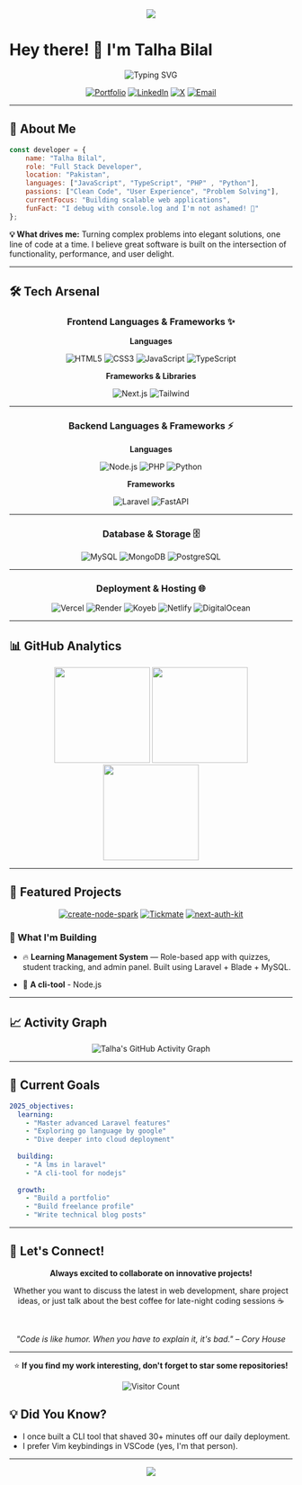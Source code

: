 <div align="center">
  <img src="https://capsule-render.vercel.app/api?type=waving&color=0:EEFF00,100:a82da8&height=200&section=header&text=Full%20Stack%20Developer&fontSize=80&fontAlignY=35&animation=twinkling&fontColor=ffffff"/>
</div>

# Hey there! 👋 I'm Talha Bilal

<div align="center">
  
  ![Typing SVG](https://readme-typing-svg.herokuapp.com?font=Fira+Code&weight=600&size=28&pause=1000&color=00D8FF&center=true&vCenter=true&width=600&lines=Full+Stack+Developer;Problem+Solver;Code+Enthusiast;Always+Learning+%F0%9F%9A%80)
  
  [![Portfolio](https://img.shields.io/badge/Portfolio-FF5722?style=for-the-badge&logo=todoist&logoColor=white)](https://talhabilal.dev)
  [![LinkedIn](https://img.shields.io/badge/LinkedIn-0077B5?style=for-the-badge&logo=linkedin&logoColor=white)](https://www.linkedin.com/in/talhabilal-dev/)
  [![X](https://img.shields.io/badge/X-1DA1F2?style=for-the-badge&logo=x&logoColor=white)](https://x.com/talhabilaldev)
  [![Email](https://img.shields.io/badge/Email-D14836?style=for-the-badge&logo=gmail&logoColor=white)](mailto:m.talha.bilal.dev@gmail.com)
</div>

---

## 🚀 About Me

```javascript
const developer = {
    name: "Talha Bilal",
    role: "Full Stack Developer",
    location: "Pakistan",
    languages: ["JavaScript", "TypeScript", "PHP" , "Python"],
    passions: ["Clean Code", "User Experience", "Problem Solving"],
    currentFocus: "Building scalable web applications",
    funFact: "I debug with console.log and I'm not ashamed! 🐛"
};
```

**💡 What drives me:** Turning complex problems into elegant solutions, one line of code at a time. I believe great software is built on the intersection of functionality, performance, and user delight.

---

## 🛠️ Tech Arsenal

<div align="center">

### Frontend Languages & Frameworks ✨

**Languages**
  
![HTML5](https://img.shields.io/badge/HTML5-E34F26?style=for-the-badge&logo=html5&logoColor=white)
![CSS3](https://img.shields.io/badge/CSS3-1572B6?style=for-the-badge&logo=css3&logoColor=white)
![JavaScript](https://img.shields.io/badge/JavaScript-F7DF1E?style=for-the-badge&logo=javascript&logoColor=black)
![TypeScript](https://img.shields.io/badge/TypeScript-007ACC?style=for-the-badge&logo=typescript&logoColor=white)

**Frameworks & Libraries**

![Next.js](https://img.shields.io/badge/Next.js-000000?style=for-the-badge&logo=next.js&logoColor=white)
![Tailwind](https://img.shields.io/badge/Tailwind_CSS-38B2AC?style=for-the-badge&logo=tailwind-css&logoColor=white)

---

### Backend Languages & Frameworks ⚡

**Languages**

![Node.js](https://img.shields.io/badge/Node.js-43853D?style=for-the-badge&logo=node.js&logoColor=white)
![PHP](https://img.shields.io/badge/PHP-777BB4?style=for-the-badge&logo=php&logoColor=white)
![Python](https://img.shields.io/badge/Python-3776AB?style=for-the-badge&logo=python&logoColor=white)

**Frameworks**

![Laravel](https://img.shields.io/badge/Laravel-FF2D20?style=for-the-badge&logo=laravel&logoColor=white)
![FastAPI](https://img.shields.io/badge/FastAPI-009688?style=for-the-badge&logo=fastapi&logoColor=white)

---

### Database & Storage 🗄️

![MySQL](https://img.shields.io/badge/MySQL-00000F?style=for-the-badge&logo=mysql&logoColor=white)
![MongoDB](https://img.shields.io/badge/MongoDB-4EA94B?style=for-the-badge&logo=mongodb&logoColor=white)
![PostgreSQL](https://img.shields.io/badge/PostgreSQL-4169E1?style=for-the-badge&logo=postgresql&logoColor=white)

---

### Deployment & Hosting 🌐

![Vercel](https://img.shields.io/badge/Vercel-000000?style=for-the-badge&logo=vercel&logoColor=white)
![Render](https://img.shields.io/badge/Render-46E3B7?style=for-the-badge&logo=render&logoColor=black)
![Koyeb](https://img.shields.io/badge/Koyeb-4C49EA?style=for-the-badge&logo=koyeb&logoColor=white)
![Netlify](https://img.shields.io/badge/Netlify-00C7B7?style=for-the-badge&logo=netlify&logoColor=white)
![DigitalOcean](https://img.shields.io/badge/DigitalOcean-0080FF?style=for-the-badge&logo=digitalocean&logoColor=white)

</div>

---

## 📊 GitHub Analytics

<div align="center">
  
  <img height="170em" src="https://github-readme-stats.vercel.app/api?username=talhabilal-dev&show_icons=true&theme=tokyonight&include_all_commits=true&count_private=true"/>
  <img height="170em" src="https://github-readme-stats.vercel.app/api/top-langs/?username=talhabilal-dev&layout=compact&theme=tokyonight"/>
  <img height="170em" src="https://github-readme-streak-stats.herokuapp.com/?user=talhabilal-dev&theme=tokyonight"/>
  
</div>

---

## 🌟 Featured Projects

<div align="center">

[![create-node-spark](https://github-readme-stats.vercel.app/api/pin/?username=talhabilal-dev&repo=create-node-spark&theme=tokyonight)](https://github.com/talhabilal-dev/create-node-spark)
[![Tickmate](https://github-readme-stats.vercel.app/api/pin/?username=talhabilal-dev&repo=tickmate-frontend&theme=tokyonight)](https://github.com/talhabilal-dev/tickmate-frontend)
[![next-auth-kit](https://github-readme-stats.vercel.app/api/pin/?username=talhabilal-dev&repo=next-auth-kit&theme=tokyonight)](https://github.com/talhabilal-dev/next-auth-kit)



</div>

### 🎯 What I'm Building

- 🔥 **Learning Management System** — Role-based app with quizzes, student tracking, and admin panel. Built using Laravel + Blade + MySQL.

- 🚀 **A cli-tool** - Node.js

---

## 📈 Activity Graph

<div align="center">
  
  ![Talha's GitHub Activity Graph](https://github-readme-activity-graph.vercel.app/graph?username=talhabilal-dev&theme=tokyo-night&hide_border=true)
  
</div>

---

## 🎯 Current Goals

```yaml
2025_objectives:
  learning:
    - "Master advanced Laravel features"
    - "Exploring go language by google"
    - "Dive deeper into cloud deployment"
  
  building:
    - "A lms in laravel"
    - "A cli-tool for nodejs" 
    
  growth:
    - "Build a portfolio"
    - "Build freelance profile"
    - "Write technical blog posts"
```

---

## 💬 Let's Connect!

<div align="center">

**Always excited to collaborate on innovative projects!**

Whether you want to discuss the latest in web development, share project ideas, or just talk about the best coffee for late-night coding sessions ☕

<br>

*"Code is like humor. When you have to explain it, it's bad." – Cory House*

---

⭐ **If you find my work interesting, don't forget to star some repositories!**

![Visitor Count](https://profile-counter.glitch.me/talhabilal-dev/count.svg)

</div>

## 💡 Did You Know?

- I once built a CLI tool that shaved 30+ minutes off our daily deployment.
- I prefer Vim keybindings in VSCode (yes, I'm that person).


---

<div align="center">
  <img src="https://capsule-render.vercel.app/api?type=waving&color=gradient&height=100&section=footer"/>
</div>
